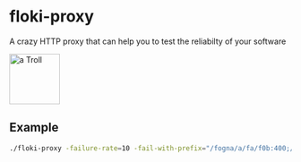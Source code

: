 # floki-proxy
A crazy HTTP proxy that can help you to test the reliabilty of your software

<img src="https://github.com/meox/floki-proxy/troll.svg" width="90" alt="a Troll"/>

## Example

```bash
./floki-proxy -failure-rate=10 -fail-with-prefix="/fogna/a/fa/f0b:400;/small:500"
```

